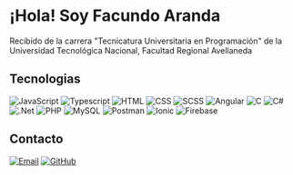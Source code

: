 # ¡Hola! Soy Facundo Aranda

Recibido de la carrera "Tecnicatura Universitaria en Programación" de la Universidad Tecnológica Nacional, Facultad Regional Avellaneda

## Tecnologias

  ![JavaScript](https://img.shields.io/badge/-JavaScript-333333?style=flat&logo=javascript)
  ![Typescript](https://img.shields.io/badge/-Typescript-333333?style=flat&logo=typescript)
  ![HTML](https://img.shields.io/badge/-HTML-333333?style=flat&logo=HTML5)
  ![CSS](https://img.shields.io/badge/-CSS-333333?style=flat&logo=CSS3&logoColor=1572B6)
  ![SCSS](https://img.shields.io/badge/-SCSS-333333?style=flat&logo=SASS&logoColor=CE6B9E)
  ![Angular](https://img.shields.io/badge/-Angular-333333?style=flat&logo=angular)
  ![C](https://img.shields.io/badge/-C-333333?style=flat&logo=c-original)
  ![C#](https://img.shields.io/badge/-C#-333333?style=flat&logo=csharp-original)
  ![.Net](https://img.shields.io/badge/-.NET-333333?style=flat&logo=.net)
  ![PHP](https://img.shields.io/badge/-PHP-333333?style=flat&logo=php)
  ![MySQL](https://img.shields.io/badge/-MySQL-333333?style=flat&logo=mysql)
  ![Postman](https://img.shields.io/badge/-Postman-333333?style=flat&logo=postman)
  ![Ionic](https://img.shields.io/badge/-Ionic-333333?style=flat&logo=ionic)
  ![Firebase](https://img.shields.io/badge/-Firebase-333333?style=flat&logo=firebase)

## Contacto

  <a href="facundoaranda67@gmail.com"><img alt="Email" src="https://img.shields.io/badge/Gmail-facundoaranda67@gmail.com-blue?style=flat-square&logo=gmail"></a>
  <a href="https://github.com/facundoaranda2002"><img alt="GitHub" src="https://img.shields.io/badge/GitHub-facundoaranda2002-black?style=flat-square&logo=github"></a>

